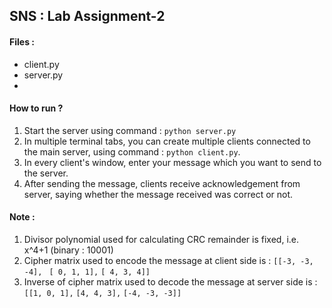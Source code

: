 ## **SNS : Lab Assignment-2**

#### Files : 
* client.py
* server.py
* 
#### How to run ?
1. Start the server using command : `python server.py`
2. In multiple terminal tabs, you can create multiple clients connected to the main server, using command : `python client.py`.
3. In every client's window, enter your message which you want to send to the server.
4. After sending the message, clients receive acknowledgement from server, saying whether the message received was correct or not.

#### Note :
1. Divisor polynomial used for calculating CRC remainder is fixed, i.e. x^4+1 (binary : 10001)
2. Cipher matrix used to encode the message at client side is : 
`[[-3, -3, -4], `
`[ 0, 1, 1],`
`[ 4, 3, 4]]`
3. Inverse of cipher matrix used to decode the message at server side is :
`[[1, 0, 1],`
`[4, 4, 3],`
`[-4, -3, -3]]`